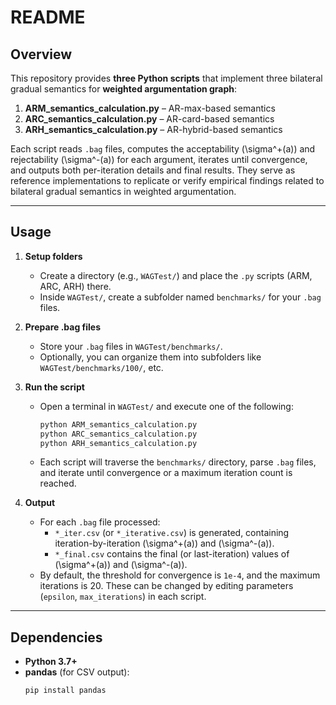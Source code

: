 # README

## Overview
This repository provides **three Python scripts** that implement three bilateral gradual semantics for **weighted argumentation graph**:

1. **ARM_semantics_calculation.py** – AR-max-based semantics  
2. **ARC_semantics_calculation.py** – AR-card-based semantics  
3. **ARH_semantics_calculation.py** – AR-hybrid-based semantics  

Each script reads `.bag` files, computes the acceptability \(\sigma^+(a)\) and rejectability \(\sigma^-(a)\) for each argument, iterates until convergence, and outputs both per-iteration details and final results. They serve as reference implementations to replicate or verify empirical findings related to bilateral gradual semantics in weighted argumentation.


---

## Usage

1. **Setup folders**  
   - Create a directory (e.g., `WAGTest/`) and place the `.py` scripts (ARM, ARC, ARH) there.  
   - Inside `WAGTest/`, create a subfolder named `benchmarks/` for your `.bag` files.

2. **Prepare .bag files**  
   - Store your `.bag` files in `WAGTest/benchmarks/`.  
   - Optionally, you can organize them into subfolders like `WAGTest/benchmarks/100/`, etc.

3. **Run the script**  
   - Open a terminal in `WAGTest/` and execute one of the following:
     ```bash
     python ARM_semantics_calculation.py
     python ARC_semantics_calculation.py
     python ARH_semantics_calculation.py
     ```
   - Each script will traverse the `benchmarks/` directory, parse `.bag` files, and iterate until convergence or a maximum iteration count is reached.

4. **Output**  
   - For each `.bag` file processed:
     - `*_iter.csv` (or `*_iterative.csv`) is generated, containing iteration-by-iteration \(\sigma^+(a)\) and \(\sigma^-(a)\).
     - `*_final.csv` contains the final (or last-iteration) values of \(\sigma^+(a)\) and \(\sigma^-(a)\).
   - By default, the threshold for convergence is `1e-4`, and the maximum iterations is 20. These can be changed by editing parameters (`epsilon`, `max_iterations`) in each script.

---

## Dependencies

- **Python 3.7+**  
- **pandas** (for CSV output):
  ```bash
  pip install pandas
